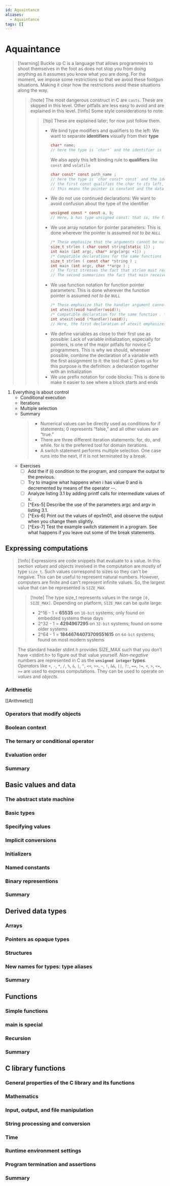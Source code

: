 ```yaml
---
id: Aquaintance
aliases:
  - Aquaintance
tags: []
---
```


# Aquaintance

> [!warning] Buckle up
> C is a language that allows programmers to shoot themselves in the foot as does not stop you from doing anything as it assumes you know what you are doing.
> For the moment, we impose some restrictions so that we avoid these footgun situations. Making it clear how the restrictions avoid these situations along the way.
>> [!note] The most dangerous construct in C are `casts`. These are skipped in this level. Other pitfalls are less easy to avoid and are explained in this level.
>> [!info] Some style considerations to note:
>>> [!tip] These are explained later; for now just follow them.
>>> - We bind type modifiers and qualifiers to the left: We want to separate **identifiers** visually from their **type**
>>>   ```c
>>>   char* name;
>>>   // here the type is `char*` and the identifier is `name`
>>>   ```
>>>   We also apply this left binding rule to **qualifiers** like `const` and `volatile`
>>>   ```c
>>>   char const* const path_name ;
>>>   // here the type is `char const* const` and the identifier is `path_name`
>>>   // the first const qualifies the char to its left, the * makes it to a pointer, and the second const again qualifies what is to its left
>>>   // this means the pointer is constant and the data it points to is constant i.e. neither the pointer nor the data can be modified
>>>   ```
>>> - We do not use continued declarations: We want to avoid confusion about the type of the identifier
>>>   ```c
>>>   unsigned const * const a, b;
>>>   // Here, b has type unsigned const: that is, the first const goes to the type, and the second const only goes to the declaration of a
>>>   ```
>>> - We use array notation for pointer parameters: This is done wherever the pointer is assumed *not to be `NULL`*
>>>   ```c
>>>   /* These emphasize that the arguments cannot be null . */
>>>   size_t strlen ( char const string[static 1]) ;
>>>   int main (int argc, char* argv[argc +1]) ;
>>>   /* Compatible declarations for the same functions . */
>>>   size_t strlen ( const char *string ) ;
>>>   int main (int argc, char **argv ) ;
>>>   // The first stresses the fact that strlen must receive a valid (non-null) pointer and will access at least one element of string. 
>>>   // The second summarizes the fact that main receives an array of pointers to char: the program name, argc-1 program arguments, and one null pointer that terminates the array
>>>   ```
>>> - We use function notation for function pointer parameters: This is done wherever the function pointer is assumed *not to be `NULL`*
>>>   ```c
>>>   /* These emphasize that the handler argument cannot be null . */
>>>   int atexit(void handler(void));
>>>   /* Compatible declaration for the same function . */
>>>   int atexit(void (*handler)(void));
>>>   // Here, the first declaration of atexit emphasizes that, semantically, it receives a function named handler as an argument and that a null function pointer is not allowed. Technically, the function parameter handler is “rewritten” to a function pointer much as array parameters are rewritten to object pointers, but this is of minor interest for a description of the functionality
>>>   ```
>>> - We define variables as close to their first use as possible: Lack of variable initialization, especially for pointers, is one of the major pitfalls for novice C programmers. This is why we should, whenever possible, combine the declaration of a variable with the first assignment to it: the tool that C gives us for this purpose is the definition: a declaration together with an initialization
>>> - We use prefix notation for code blocks: This is done to make it easier to see where a block starts and ends

1. Everything is about control 
   - Conditional execution 
   - Iterations 
   - Multiple selection 
   - Summary 
     > - Numerical values can be directly used as conditions for if statements; 0 represents “false,” and all other values are “true.”
     > - There are three different iteration statements: for, do, and while. for is the preferred tool for domain iterations.
     > - A switch statement performs multiple selection. One case runs into the next, if it is not terminated by a break.
   - Exercises
     - [ ] Add the if (i) condition to the program, and compare the output to the previous.
     - [ ] Try to imagine what happens when i has value 0 and is decremented by means of the operator --.
     - [ ] Analyze listing 3.1 by adding printf calls for intermediate values of x.
     - [ ] [^Exs-5] Describe the use of the parameters argc and argv in listing 3.1.
     - [ ] [^Exs-6] Print out the values of eps1m01, and observe the output when you change them slightly.
     - [ ] [^Exs-7] Test the example switch statement in a program. See what happens if you leave out some of the break statements.
## Expressing computations 
> [!info] Expressions are code snippets that evaluate to a value. In this section *values* and *objects* involved in the computation are mostly of type `size_t`.
> Such values correspond to sizes so they can't be negaive. This can be useful to represent natural numbers. However, computers are finite and can't represent infinite values. So, the largest value that can be represented is `SIZE_MAX`.
>> [!note] The type size_t represents values in the range `[0, SIZE_MAX]`.
>> Depending on platform, `SIZE_MAX` can be quite large:
>> - 2^16 - 1 = **65535** on `16-bit` systems; only found on embedded systems these days
>> - 2^32 - 1 = **4294967295** on `32-bit` systems; found on some older systems
>> - 2^64 - 1 = **18446744073709551615** on `64-bit` systems; found on most modern systems
>
> The standard header stdint.h provides SIZE_MAX such that you don’t have <stdint.h> to figure out that value yourself.
> *Non-negative* numbers are represented in C as the **`unsigned integer` types**.
> *Operators* like `+`, `-`, `*`, `/`, `%`, `&`, `|`, `^`, `<<`, `>>`, `~`, `!`, `&&`, `||`, `?:`, `==`, `!=`, `<`, `>`, `<=`, `>=` are used to express computations.
> They can be used to operate on *values* and *objects*.
### Arithmetic
[[Arithmetic]]
### Operators that modify objects 
### Boolean context 
### The ternary or conditional operator 
### Evaluation order 
### Summary 
## Basic values and data 
### The abstract state machine 
### Basic types 
### Specifying values 
### Implicit conversions 
### Initializers 
### Named constants 
### Binary representions 
### Summary
## Derived data types 
### Arrays 
### Pointers as opaque types 
### Structures 
### New names for types: type aliases 
### Summary 
## Functions 
### Simple functions 
### main is special 
### Recursion 
### Summary 
## C library functions 
### General properties of the C library and its functions 
### Mathematics 
### Input, output, and file manipulation 
### String processing and conversion 
### Time 
### Runtime environment settings 
### Program termination and assertions 
### Summary
